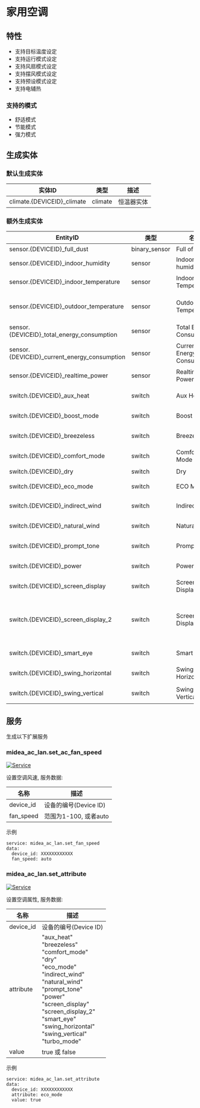 # 家用空调
## 特性
- 支持目标温度设定
- 支持运行模式设定
- 支持风扇模式设定
- 支持摆风模式设定
- 支持预设模式设定
- 支持电辅热

### 支持的模式
- 舒适模式
- 节能模式
- 强力模式

## 生成实体
### 默认生成实体
实体ID | 类型 | 描述
--- | --- | ---
climate.{DEVICEID}_climate | climate | 恒温器实体

### 额外生成实体

EntityID | 类型 | 名称 | 描述
--- | --- | --- | --- 
sensor.{DEVICEID}_full_dust | binary_sensor | Full of Dust | 尘满
sensor.{DEVICEID}_indoor_humidity | sensor | Indoor humidity | 湿度
sensor.{DEVICEID}_indoor_temperature | sensor | Indoor Temperature | 室内温度
sensor.{DEVICEID}_outdoor_temperature | sensor | Outdoor Temperature | 室外机温度
sensor.{DEVICEID}_total_energy_consumption | sensor | Total Energy Consumption | 总能耗
sensor.{DEVICEID}_current_energy_consumption | sensor | Current Energy Consumption | 当前能耗
sensor.{DEVICEID}_realtime_power | sensor | Realtime Power | 实时功率
switch.{DEVICEID}_aux_heat | switch | Aux Heating | 电辅热
switch.{DEVICEID}_boost_mode | switch | Boost Mode | 强劲模式
switch.{DEVICEID}_breezeless | switch | Breezeless | 无风感
switch.{DEVICEID}_comfort_mode | switch | Comfort Mode | 舒省模式
switch.{DEVICEID}_dry | switch | Dry | 干燥
switch.{DEVICEID}_eco_mode | switch | ECO Mode | ECO模式
switch.{DEVICEID}_indirect_wind | switch | Indirect Wind | 防直吹
switch.{DEVICEID}_natural_wind | switch | Natural Wind | 自然风
switch.{DEVICEID}_prompt_tone | switch | Prompt Tone | 提示音
switch.{DEVICEID}_power | switch | Power | 电源开关
switch.{DEVICEID}_screen_display | switch | Screen Display | 屏幕显示
switch.{DEVICEID}_screen_display_2 | switch | Screen Display | 屏幕显示(新协议)
switch.{DEVICEID}_smart_eye | switch | Smart Eye | 智慧眼
switch.{DEVICEID}_swing_horizontal | switch | Swing Horizontal | 水平摆风
switch.{DEVICEID}_swing_vertical | switch | Swing Vertical | 垂直摆风

## 服务
生成以下扩展服务

### midea_ac_lan.set_ac_fan_speed

[![Service](https://my.home-assistant.io/badges/developer_call_service.svg)](https://my.home-assistant.io/redirect/developer_call_service/?service=midea_ac_lan.set_ac_fan_speed)

设置空调风速, 服务数据:

名称 | 描述
--- | ---
device_id | 设备的编号(Device ID)
fan_speed | 范围为1-100, 或者auto

示例
```
service: midea_ac_lan.set_fan_speed
data:
  device_id: XXXXXXXXXXXX
  fan_speed: auto
```

### midea_ac_lan.set_attribute

[![Service](https://my.home-assistant.io/badges/developer_call_service.svg)](https://my.home-assistant.io/redirect/developer_call_service/?service=midea_ac_lan.set_attribute)

设置空调属性, 服务数据:

名称 | 描述
--- | ---
device_id | 设备的编号(Device ID)
attribute | "aux_heat"<br/>"breezeless"<br/>"comfort_mode"<br/>"dry"<br/>"eco_mode"<br/>"indirect_wind"<br/>"natural_wind"<br/>"prompt_tone"<br/>"power"<br/>"screen_display"<br/>"screen_display_2"<br/>"smart_eye"<br/>"swing_horizontal"<br/>"swing_vertical"<br/>"turbo_mode"
value | true 或 false

示例
```
service: midea_ac_lan.set_attribute
data:
  device_id: XXXXXXXXXXXX
  attribute: eco_mode
  value: true
```